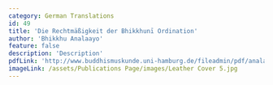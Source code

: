 ```yaml
---
category: German Translations
id: 49
title: 'Die Rechtmäßigkeit der Bhikkhunī Ordination'
author: 'Bhikkhu Analaayo'
feature: false
description: 'Description'
pdfLink: 'http://www.buddhismuskunde.uni-hamburg.de/fileadmin/pdf/analayo/LegalityGerman.pdf'
imageLink: /assets/Publications Page/images/Leather Cover 5.jpg
---
```

